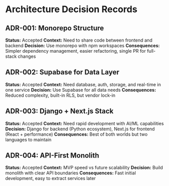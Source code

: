 # Architecture Decision Records

## ADR-001: Monorepo Structure
**Status:** Accepted
**Context:** Need to share code between frontend and backend
**Decision:** Use monorepo with npm workspaces
**Consequences:** Simpler dependency management, easier refactoring, single PR for full-stack changes

## ADR-002: Supabase for Data Layer
**Status:** Accepted
**Context:** Need database, auth, storage, and real-time in one service
**Decision:** Use Supabase for all data needs
**Consequences:** Reduced complexity, built-in RLS, but vendor lock-in

## ADR-003: Django + Next.js Stack
**Status:** Accepted
**Context:** Need rapid development with AI/ML capabilities
**Decision:** Django for backend (Python ecosystem), Next.js for frontend (React + performance)
**Consequences:** Best of both worlds but two languages to maintain

## ADR-004: API-First Monolith
**Status:** Accepted
**Context:** MVP speed vs future scalability
**Decision:** Build monolith with clear API boundaries
**Consequences:** Fast initial development, easy to extract services later
